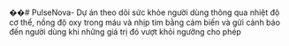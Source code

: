 ��#   P u l s e N o v a - Dự án theo dõi sức khỏe người dùng thông qua nhiệt độ cơ thể, nồng độ oxy trong máu và nhịp tim bằng cảm biến và gửi cảnh báo đến người dùng khi những giá trị đó vượt khỏi ngưỡng cho phép
 
 
